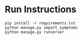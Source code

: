# Run Instructions
```
pip install -r requirements.txt
python manage.py import_symptoms
python manage.py runserver
```

